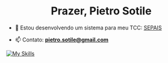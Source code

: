 <h1 align="center">Prazer, Pietro Sotile</h1>

- 🔭 Estou desenvolvendo um sistema para meu TCC: [SEPAIS](https://github.com/garzuze/SEPAIS)

- 📫 Contato: **pietro.sotile@gmail.com**

[![My Skills](https://skillicons.dev/icons?i=aws,gcp,azure,react,vue,flutter&perline=3)](https://skillicons.dev)
